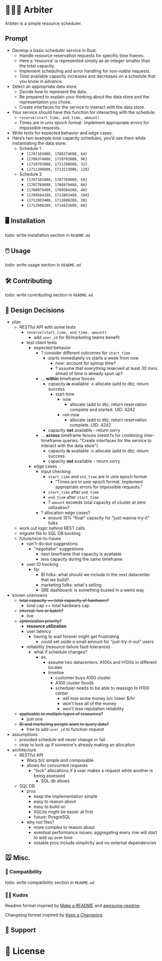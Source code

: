 # 👩🏼‍⚖️ Arbiter

Arbiter is a simple resource scheduler.

## Prompt

- Develop a basic scheduler service in Rust.
    - Handle resource reservation requests for specific time frames.
    - Here a ‘resource’ is represented simply as an integer smaller than the total capacity.
    - Implement scheduling and error handling for non-viable requests.
    - Total available capacity increases and decreases on a schedule that you know in advance.
- Select an appropriate data store.
    - Decide how to represent the data.
    - Be prepared to explain your thinking about the data store and the representation you chose.
    - Create interfaces for the service to interact with the data store.
- Your service should have this function for interacting with the schedule:
    - `reserve(start_time, end_time, amount)`
    - Times are in unix epoch format. Implement appropriate errors for impossible requests.
- Write tests for expected behavior and edge cases.
- Here’s two example total capacity schedules, you’d use them while instantiating the data store:
    - Schedule 1
        - `{1707165008, 1708374608, 64}`
        - `{1708374608, 1710793808, 96}`
        - `{1710793808, 1711398608, 32}`
        - `{1711398608, 1713213008, 128}`
    - Schedule 2
        - `{1707165008, 1707769808, 50}`
        - `{1707769808, 1708979408, 80}`
        - `{1708979408, 1709584208, 40}`
        - `{1709584208, 1712003408, 100}`
        - `{1712003408, 1712608208, 20}`
        - `{1712608208, 1714422608, 60}`

## 🖥️ Installation

todo: write installation section in `README.md`

## 🖱️ Usage

todo: write usage section in `README.md`

## 🛠️ Contributing

todo: write contributing section in `README.md`

## 📐 Design Decisions

- plan
    - RESTful API with some tests
        - `reserve(start_time, end_time, amount)`
            - add `user_id` for BI/marketing teams benefit
        - test client tests
            - expected behavior
                - ? consider different outcomes for `start_time`
                    - starts immediately vs starts a week from now
                        - now: account for spinup time?
                        - ? assume that everything reserved at least 30 mins ahead of time is already spun up?
                - ... **within** timeframe fences
                    - capacity **is** available -> allocate (add to db); return success
                        - start time
                            - now
                                - allocate (add to db), return reservation complete and started. UID: 4242
                            - not-now
                                - allocate (add to db), return reservation complete. UID: 4242
                    - capacity **not** available - return sorry
                - ... **across** timeframe fences (need fx for combining inter-timeframe queries: "Create interfaces for the service to interact with the data store")
                    - capacity **is** available -> allocate (add to db); return success
                    - capacity **not** available - return sorry
            - edge cases
                - input checking
                    - `start_time` and `end_time` are in unix epoch format
                        - "Times are in unix epoch format. Implement appropriate errors for impossible requests."
                    - `start_time` after `end_time`
                    - `end_tiem` after `start_time`
                    - ? `amount` exceeds total capacity of cluster at zero utilization?
                - ? allocation edge cases?
                    - ensure 15% "float" capacity for "just-wanna-try-it" folks
    - work out logic behind REST calls
    - migrate file to SQL DB backing 
    - future/nice-to-haves
        - can't-do-but suggestions
            - "negotiator" suggestions
                - next timeframe that capacity is available
                - less capacity during the same timeframe
        - user ID tracking
             - for
                - BI folks: what should we include in the next datacenter that we build?
                - marketing folks: what's selling
                - SRE dashboard: is something busted in a weird way
- known unknowns
    - ~~total capacity == total capacity of hardware?~~
        - total cap == total hardware cap
    - ~~interval: live or batch?~~
        - live
    - ~~optimization priority?~~
        - **resource utilization**
        - user latency
            - having to wait forever might get frustrating
                - could set aside a small amount for "just-try-it-out" users
        - reliability (resource failure fault tolerance)
            - what if schedule changes?
                - ex.
                    - assume two datacenters: A100s and H100s in different locales
                    - timeline
                        - customer buys A100 cluster
                        - A100 cluster floods
                        - scheduler needs to be able to reassign to H100 center
                            - will lose some money b/c lower $/hr
                            - won't lose all of the money
                            - won't lose reputation reliability
    - ~~applicable to multiple types of resources?~~
        - just one
    - ~~BI and marketing people want to query data?~~
        - free to add `user_id` to function request
- assumptions
    - provided schedule will never change or fail
    - okay to lock up if someone's already making an allocation
- architecture
    - RESTful API
        - Warp b/c simple and composable
        - allows for concurrent requests
            - "lock" allocations if a user makes a request while another is being assessed
                - SQL db allows
    - SQL DB
        - pros
            - keep the implementation simple
            - easy to reason about
            - easy to build on
            - SQLite might be easier at first
            - future: PosgreSQL
        - why not files?
            - more complex to reason about
            - eventual performance issues: aggregating every row will start to add up over time
            - notable pros include simplicity and no external dependencies

## 🐭 Misc.

### 🔌 Compatibility

todo: write compatibility section in `README.md`

### 🙏🏻 Kudos

Readme format inspired by [Make a README](https://www.makeareadme.com) and [awesome-readme](https://github.com/matiassingers/awesome-readme/tree/master).

Changelog format inspired by [Keep a Changelog](https://keepachangelog.com/en/1.1.0/).

## 🛟 Support

# 🪪 License

